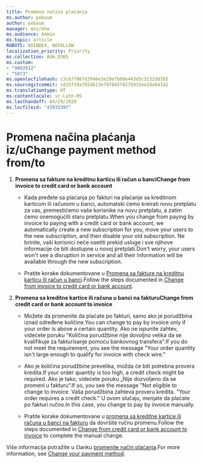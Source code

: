 ```yaml
---
title: Promena načina plaćanja
ms.author: pebaum
author: pebaum
manager: mnirkhe
ms.audience: Admin
ms.topic: article
ROBOTS: NOINDEX, NOFOLLOW
localization_priority: Priority
ms.collection: Adm_O365
ms.custom:
- "9002612"
- "5073"
ms.openlocfilehash: c3c67f067d3946e3e29e7b09e443d3c3132dd765
ms.sourcegitcommit: cd25f39a7924b13e797845f4275932ea2da64141
ms.translationtype: HT
ms.contentlocale: sr-Latn-RS
ms.lasthandoff: 04/29/2020
ms.locfileid: "43933397"
---
```

# <a name="change-payment-method-fromto"></a><span data-ttu-id="6c445-102">Promena načina plaćanja iz/u</span><span class="sxs-lookup"><span data-stu-id="6c445-102">Change payment method from/to</span></span>

1. <span data-ttu-id="6c445-103">**Promena sa fakture na kreditnu karticu ili račun u banci**</span><span class="sxs-lookup"><span data-stu-id="6c445-103">**Change from invoice to credit card or bank account**</span></span>

    - <span data-ttu-id="6c445-104">Kada pređete sa plaćanja po fakturi na plaćanje sa kreditnom karticom ili računom u banci, automatski ćemo kreirati novu pretplatu za vas, premestićemo vaše korisnike na novu pretplatu, a zatim ćemo onemogućiti staru pretplatu.</span><span class="sxs-lookup"><span data-stu-id="6c445-104">When you change from paying by invoice to paying with a credit card or bank account, we automatically create a new subscription for you, move your users to the new subscription, and then disable your old subscription.</span></span> <span data-ttu-id="6c445-105">Ne brinite, vaši korisnici neće osetiti prekid usluge i sve njihove informacije će biti dostupne u novoj pretplati.</span><span class="sxs-lookup"><span data-stu-id="6c445-105">Don't worry, your users won't see a disruption in service and all their information will be available through the new subscription.</span></span> 

    - <span data-ttu-id="6c445-106">Pratite korake dokumentovane u [Promena sa fakture na kreditnu karticu ili račun u banci](https://docs.microsoft.com/microsoft-365/commerce/billing-and-payments/change-payment-method?view=o365-worldwide#change-from-invoice-to-credit-card-or-bank-account).</span><span class="sxs-lookup"><span data-stu-id="6c445-106">Follow the steps documented in [Change from invoice to credit card or bank account](https://docs.microsoft.com/microsoft-365/commerce/billing-and-payments/change-payment-method?view=o365-worldwide#change-from-invoice-to-credit-card-or-bank-account).</span></span>

2. <span data-ttu-id="6c445-107">**Promena sa kreditne kartice ili računa u banci na fakturu**</span><span class="sxs-lookup"><span data-stu-id="6c445-107">**Change from credit card or bank account to invoice**</span></span>

    - <span data-ttu-id="6c445-108">Možete da promenite da plaćate po fakturi, samo ako je porudžbina iznad određene količine.</span><span class="sxs-lookup"><span data-stu-id="6c445-108">You can change to pay by invoice only if your order is above a certain quantity.</span></span> <span data-ttu-id="6c445-109">Ako ne ispunite zahtev, videćete poruku "Količina porudžbine nije dovoljno velika da se kvalifikuje za fakturisanje pomoću bankovnog transfera".</span><span class="sxs-lookup"><span data-stu-id="6c445-109">If you do not meet the requirement, you see the message "Your order quantity isn't large enough to qualify for invoice with check wire."</span></span>

    - <span data-ttu-id="6c445-110">Ako je količina porudžbine prevelika, možda će biti potrebna provera kredita.</span><span class="sxs-lookup"><span data-stu-id="6c445-110">If your order quantity is too high, a credit check might be required.</span></span> <span data-ttu-id="6c445-111">Ako je tako, videćete poruku „Nije dozvoljeno da se promeni u fakturu“.</span><span class="sxs-lookup"><span data-stu-id="6c445-111">If so, you see the message "Not eligible to change to invoice.</span></span> <span data-ttu-id="6c445-112">Vaša porudžbina zahteva proveru kredita. "</span><span class="sxs-lookup"><span data-stu-id="6c445-112">Your order requires a credit check."</span></span> <span data-ttu-id="6c445-113">U ovom slučaju, menjate da plaćate po fakturi ručno.</span><span class="sxs-lookup"><span data-stu-id="6c445-113">In this case, you change to pay by invoice manually.</span></span>

    - <span data-ttu-id="6c445-114">Pratite korake dokumentovane u [promena sa kreditne kartice ili računa u banci na fakturu](https://docs.microsoft.com/microsoft-365/commerce/billing-and-payments/change-payment-method?view=o365-worldwide#change-from-credit-card-or-bank-account-to-invoice) da dovršite ručnu promenu.</span><span class="sxs-lookup"><span data-stu-id="6c445-114">Follow the steps documented in [Change from credit card or bank account to invoice](https://docs.microsoft.com/microsoft-365/commerce/billing-and-payments/change-payment-method?view=o365-worldwide#change-from-credit-card-or-bank-account-to-invoice) to complete the manual change.</span></span>

<span data-ttu-id="6c445-115">Više informacija potražite u članku [promenite način plaćanja](https://docs.microsoft.com/microsoft-365/commerce/billing-and-payments/change-payment-method).</span><span class="sxs-lookup"><span data-stu-id="6c445-115">For more information, see [Change your payment method](https://docs.microsoft.com/microsoft-365/commerce/billing-and-payments/change-payment-method).</span></span>
